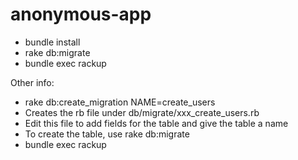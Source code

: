 # anonymous-app

- bundle install
- rake db:migrate
- bundle exec rackup


Other info:

- rake db:create_migration NAME=create_users
- Creates the rb file under db/migrate/xxx_create_users.rb
- Edit this file to add fields for the table and give the table a name
- To create the table, use rake db:migrate
- bundle exec rackup
